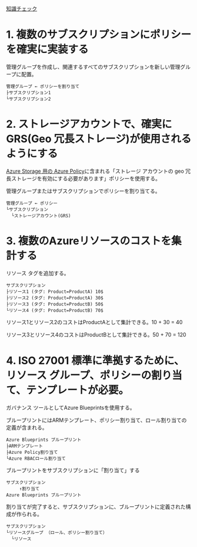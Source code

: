 [知識チェック](https://docs.microsoft.com/ja-jp/learn/modules/design-governance/10-knowledge-check)

# 1. 複数のサブスクリプションにポリシーを確実に実装する

管理グループを作成し、関連するすべてのサブスクリプションを新しい管理グループに配置。

```
管理グループ ← ポリシーを割り当て
├サブスクリプション1
└サブスクリプション2
```

# 2. ストレージアカウントで、確実に GRS(Geo 冗長ストレージ)が使用されるようにする

[Azure Storage 用の Azure Policy](https://docs.microsoft.com/ja-jp/azure/storage/common/policy-reference)に含まれる「ストレージ アカウントの geo 冗長ストレージを有効にする必要があります」ポリシーを使用する。

管理グループまたはサブスクリプションでポリシーを割り当てる。

```
管理グループ ← ポリシー
└サブスクリプション
  └ストレージアカウント(GRS)
```


# 3. 複数のAzureリソースのコストを集計する

リソース タグを追加する。

```
サブスクリプション
├リソース1 (タグ: Product=ProductA) 10$
├リソース2 (タグ: Product=ProductA) 30$
├リソース3 (タグ: Product=ProductB) 50$
└リソース4 (タグ: Product=ProductB) 70$
```

リソース1とリソース2のコストはProductAとして集計できる。10 + 30 = 40

リソース3とリソース4のコストはProductBとして集計できる。50 + 70 = 120

# 4. ISO 27001 標準に準拠するために、リソース グループ、ポリシーの割り当て、テンプレートが必要。

ガバナンス ツールとしてAzure Blueprintsを使用する。

ブループリントにはARMテンプレート、ポリシー割り当て、ロール割り当ての定義が含まれる。

```
Azure Blueprints ブループリント
├ARMテンプレート
├Azure Policy割り当て
└Azure RBACロール割り当て
```

ブループリントをサブスクリプションに「割り当て」する

```
サブスクリプション
     ↑割り当て
Azure Blueprints ブループリント
```

割り当てが完了すると、サブスクリプションに、ブループリントに定義された構成が作られる。

```
サブスクリプション
└リソースグループ （ロール、ポリシー割り当て）
  └リソース
```